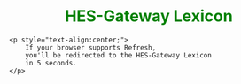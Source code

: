 <!DOCTYPE html>  
<html>  
  
<head>  
    <title>HTML Redirect</title>  
    <meta http-equiv="refresh"
        content="5; url = hhttp://www.horizontec.com/HES_Lexicon.php" />  
</head>  
  
<body>  
    <h1 style="text-align:center;color:green;">  
         HES-Gateway Lexicon  
    </h1>  
      
    <p style="text-align:center;">  
        If your browser supports Refresh,  
        you'll be redirected to the HES-Gateway Lexicon 
        in 5 seconds.  
    </p>  
</body>  
  
</html>  
